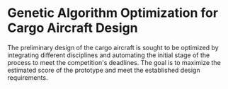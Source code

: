 # Genetic Algorithm Optimization for Cargo Aircraft Design

The preliminary design of the cargo aircraft is sought to be optimized by integrating different disciplines and automating the initial stage of the process to meet the competition's deadlines. The goal is to maximize the estimated score of the prototype and meet the established design requirements.
